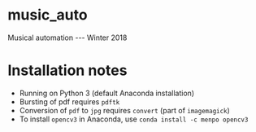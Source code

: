 # music_auto
Musical automation --- Winter 2018

# Installation notes
- Running on Python 3 (default Anaconda installation)
- Bursting of pdf requires `pdftk` 
- Conversion of `pdf` to `jpg` requires `convert` (part of `imagemagick`)
- To install `opencv3` in Anaconda, use `conda install -c menpo opencv3` 





